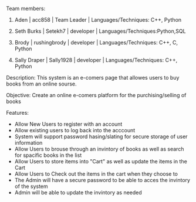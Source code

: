 Team members:

  1. Aden | acc858 | Team Leader | Languages/Techniques: C++, Python
  
  2. Seth Burks | Setekh7 | developer | Languages/Techniques:Python,SQL
  
  3. Brody | rushingbrody | developer | Languages/Techniques: C++, C, Python
  
  4. Sally Draper | Sally1928 | developer | Languages/Techniques: C++, Python


Description: This system is an e-comers page that allowes users to buy books from an online sourse.

Objective: Create an online e-comers platform for the purchising/selling of books

Features:
 - Allow New Users to register with an account
 - Allow existing users to log back into the acccount
 - System will support password hasing/slating for secure storage of user information
 - Allow Users to brouse through an invintory of books as well as search for spacific books in the list
 - Allow Users to store items into "Cart" as well as update the items in the Cart
 - Allow Users to Check out the items in the cart when they choose to
 - The Admin will have a secure password to be able to acces the invintory of the system
 - Admin will be able to update the invintory as needed
 
